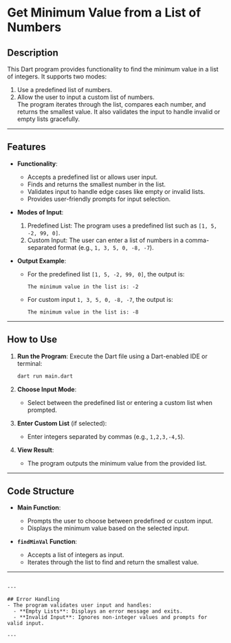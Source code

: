 
# Get Minimum Value from a List of Numbers

## Description
This Dart program provides functionality to find the minimum value in a list of integers. It supports two modes:
1. Use a predefined list of numbers.
2. Allow the user to input a custom list of numbers.  
The program iterates through the list, compares each number, and returns the smallest value. It also validates the input to handle invalid or empty lists gracefully.

---

## Features
- **Functionality**:
  - Accepts a predefined list or allows user input.
  - Finds and returns the smallest number in the list.
  - Validates input to handle edge cases like empty or invalid lists.
  - Provides user-friendly prompts for input selection.

- **Modes of Input**:
  1. Predefined List: The program uses a predefined list such as `[1, 5, -2, 99, 0]`.
  2. Custom Input: The user can enter a list of numbers in a comma-separated format (e.g., `1, 3, 5, 0, -8, -7`).

- **Output Example**:
  - For the predefined list `[1, 5, -2, 99, 0]`, the output is:
    ```
    The minimum value in the list is: -2
    ```
  - For custom input `1, 3, 5, 0, -8, -7`, the output is:
    ```
    The minimum value in the list is: -8
    ```

---

## How to Use
1. **Run the Program**:
   Execute the Dart file using a Dart-enabled IDE or terminal:
   ```bash
   dart run main.dart
   ```

2. **Choose Input Mode**:
   - Select between the predefined list or entering a custom list when prompted.

3. **Enter Custom List** (if selected):
   - Enter integers separated by commas (e.g., `1,2,3,-4,5`).

4. **View Result**:
   - The program outputs the minimum value from the provided list.

---

## Code Structure
- **Main Function**:
  - Prompts the user to choose between predefined or custom input.
  - Displays the minimum value based on the selected input.

- **`findMinVal` Function**:
  - Accepts a list of integers as input.
  - Iterates through the list to find and return the smallest value.

---


```

---

## Error Handling
- The program validates user input and handles:
  - **Empty Lists**: Displays an error message and exits.
  - **Invalid Input**: Ignores non-integer values and prompts for valid input.

---

